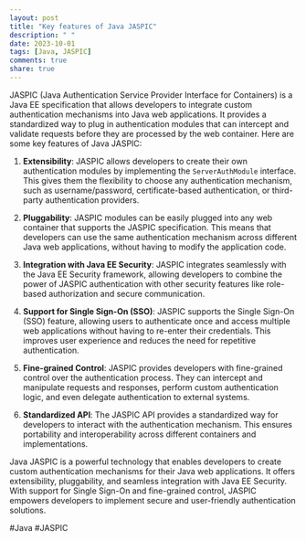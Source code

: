 ```yaml
---
layout: post
title: "Key features of Java JASPIC"
description: " "
date: 2023-10-01
tags: [Java, JASPIC]
comments: true
share: true
---
```


JASPIC (Java Authentication Service Provider Interface for Containers) is a Java EE specification that allows developers to integrate custom authentication mechanisms into Java web applications. It provides a standardized way to plug in authentication modules that can intercept and validate requests before they are processed by the web container. Here are some key features of Java JASPIC:

1. **Extensibility**: JASPIC allows developers to create their own authentication modules by implementing the `ServerAuthModule` interface. This gives them the flexibility to choose any authentication mechanism, such as username/password, certificate-based authentication, or third-party authentication providers.

2. **Pluggability**: JASPIC modules can be easily plugged into any web container that supports the JASPIC specification. This means that developers can use the same authentication mechanism across different Java web applications, without having to modify the application code.

3. **Integration with Java EE Security**: JASPIC integrates seamlessly with the Java EE Security framework, allowing developers to combine the power of JASPIC authentication with other security features like role-based authorization and secure communication.

4. **Support for Single Sign-On (SSO)**: JASPIC supports the Single Sign-On (SSO) feature, allowing users to authenticate once and access multiple web applications without having to re-enter their credentials. This improves user experience and reduces the need for repetitive authentication.

5. **Fine-grained Control**: JASPIC provides developers with fine-grained control over the authentication process. They can intercept and manipulate requests and responses, perform custom authentication logic, and even delegate authentication to external systems.

6. **Standardized API**: The JASPIC API provides a standardized way for developers to interact with the authentication mechanism. This ensures portability and interoperability across different containers and implementations.

Java JASPIC is a powerful technology that enables developers to create custom authentication mechanisms for their Java web applications. It offers extensibility, pluggability, and seamless integration with Java EE Security. With support for Single Sign-On and fine-grained control, JASPIC empowers developers to implement secure and user-friendly authentication solutions.

\#Java #JASPIC